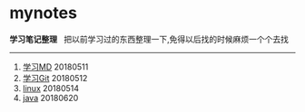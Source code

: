 # **mynotes**
**学习笔记整理**  
把以前学习过的东西整理一下,免得以后找的时候麻烦一个个去找
***

1. [学习MD](/1.学习MD/学习md.md) 20180511
2. [学习Git](2.学习Git/学习git.md) 20180512
3. [linux](3.linux相关/linux.md) 20180514
4. [java](4.java相关/java.md) 20180620


